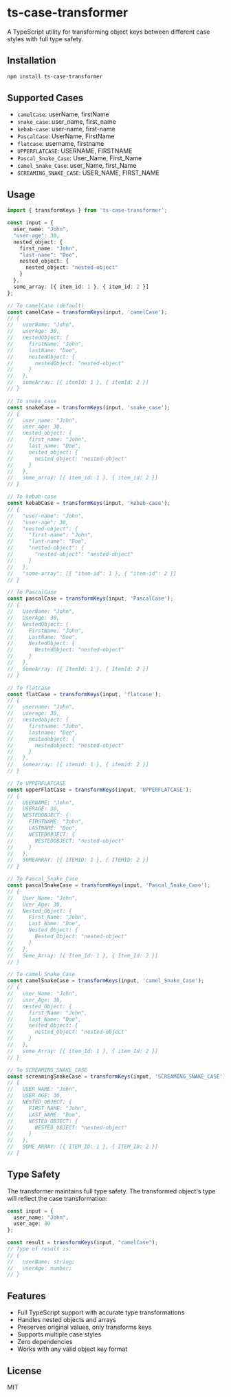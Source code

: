 # ts-case-transformer

A TypeScript utility for transforming object keys between different case styles with full type safety.

## Installation

```bash
npm install ts-case-transformer
```

## Supported Cases
- `camelCase`: userName, firstName
- `snake_case`: user_name, first_name
- `kebab-case`: user-name, first-name
- `PascalCase`: UserName, FirstName
- `flatcase`: username, firstname
- `UPPERFLATCASE`: USERNAME, FIRSTNAME
- `Pascal_Snake_Case`: User_Name, First_Name
- `camel_Snake_Case`: user_Name, first_Name
- `SCREAMING_SNAKE_CASE`: USER_NAME, FIRST_NAME

## Usage

```typescript
import { transformKeys } from 'ts-case-transformer';

const input = {
  user_name: "John",
  "user-age": 30,
  nested_object: {
    first_name: "John",
    "last-name": "Doe",
    nested_object: {
      nested_object: "nested-object"
    }
  },
  some_array: [{ item_id: 1 }, { item_id: 2 }]
};

// To camelCase (default)
const camelCase = transformKeys(input, 'camelCase');
// {
//   userName: "John",
//   userAge: 30,
//   nestedObject: {
//     firstName: "John",
//     lastName: "Doe",
//     nestedObject: {
//       nestedObject: "nested-object"
//     }
//   },
//   someArray: [{ itemId: 1 }, { itemId: 2 }]
// }

// To snake_case
const snakeCase = transformKeys(input, 'snake_case');
// {
//   user_name: "John",
//   user_age: 30,
//   nested_object: {
//     first_name: "John",
//     last_name: "Doe",
//     nested_object: {
//       nested_object: "nested-object"
//     }
//   },
//   some_array: [{ item_id: 1 }, { item_id: 2 }]
// }

// To kebab-case
const kebabCase = transformKeys(input, 'kebab-case');
// {
//   "user-name": "John",
//   "user-age": 30,
//   "nested-object": {
//     "first-name": "John",
//     "last-name": "Doe",
//     "nested-object": {
//       "nested-object": "nested-object"
//     }
//   },
//   "some-array": [{ "item-id": 1 }, { "item-id": 2 }]
// }

// To PascalCase
const pascalCase = transformKeys(input, 'PascalCase');
// {
//   UserName: "John",
//   UserAge: 30,
//   NestedObject: {
//     FirstName: "John",
//     LastName: "Doe",
//     NestedObject: {
//       NestedObject: "nested-object"
//     }
//   },
//   SomeArray: [{ ItemId: 1 }, { ItemId: 2 }]
// }

// To flatcase
const flatCase = transformKeys(input, 'flatcase');
// {
//   username: "John",
//   userage: 30,
//   nestedobject: {
//     firstname: "John",
//     lastname: "Doe",
//     nestedobject: {
//       nestedobject: "nested-object"
//     }
//   },
//   somearray: [{ itemid: 1 }, { itemid: 2 }]
// }

// To UPPERFLATCASE
const upperFlatCase = transformKeys(input, 'UPPERFLATCASE');
// {
//   USERNAME: "John",
//   USERAGE: 30,
//   NESTEDOBJECT: {
//     FIRSTNAME: "John",
//     LASTNAME: "Doe",
//     NESTEDOBJECT: {
//       NESTEDOBJECT: "nested-object"
//     }
//   },
//   SOMEARRAY: [{ ITEMID: 1 }, { ITEMID: 2 }]
// }

// To Pascal_Snake_Case
const pascalSnakeCase = transformKeys(input, 'Pascal_Snake_Case');
// {
//   User_Name: "John",
//   User_Age: 30,
//   Nested_Object: {
//     First_Name: "John",
//     Last_Name: "Doe",
//     Nested_Object: {
//       Nested_Object: "nested-object"
//     }
//   },
//   Some_Array: [{ Item_Id: 1 }, { Item_Id: 2 }]
// }

// To camel_Snake_Case
const camelSnakeCase = transformKeys(input, 'camel_Snake_Case');
// {
//   user_Name: "John",
//   user_Age: 30,
//   nested_Object: {
//     first_Name: "John",
//     last_Name: "Doe",
//     nested_Object: {
//       nested_Object: "nested-object"
//     }
//   },
//   some_Array: [{ item_Id: 1 }, { item_Id: 2 }]
// }

// To SCREAMING_SNAKE_CASE
const screamingSnakeCase = transformKeys(input, 'SCREAMING_SNAKE_CASE');
// {
//   USER_NAME: "John",
//   USER_AGE: 30,
//   NESTED_OBJECT: {
//     FIRST_NAME: "John",
//     LAST_NAME: "Doe",
//     NESTED_OBJECT: {
//       NESTED_OBJECT: "nested-object"
//     }
//   },
//   SOME_ARRAY: [{ ITEM_ID: 1 }, { ITEM_ID: 2 }]
// }
```

## Type Safety

The transformer maintains full type safety. The transformed object's type will reflect the case transformation:

```typescript
const input = {
  user_name: "John",
  user_age: 30
};

const result = transformKeys(input, "camelCase");
// Type of result is:
// {
//   userName: string;
//   userAge: number;
// }
```

## Features

- Full TypeScript support with accurate type transformations
- Handles nested objects and arrays
- Preserves original values, only transforms keys
- Supports multiple case styles
- Zero dependencies
- Works with any valid object key format

## License

MIT